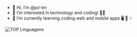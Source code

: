 - 👋 Hi, I’m @jol-tm
- 👀 I’m interested in technology and coding! 👨‍💻
- 🌱 I’m currently learning coding web and mobile apps 🖥️ 📱 ✨

![TOP Linguagens](https://github-readme-stats.vercel.app/api/top-langs/?username=jol-tm&layout=compact)

<!---
jol-tm/jol-tm is a ✨ special ✨ repository because its `README.md` (this file) appears on your GitHub profile.
You can click the Preview link to take a look at your changes.
--->
